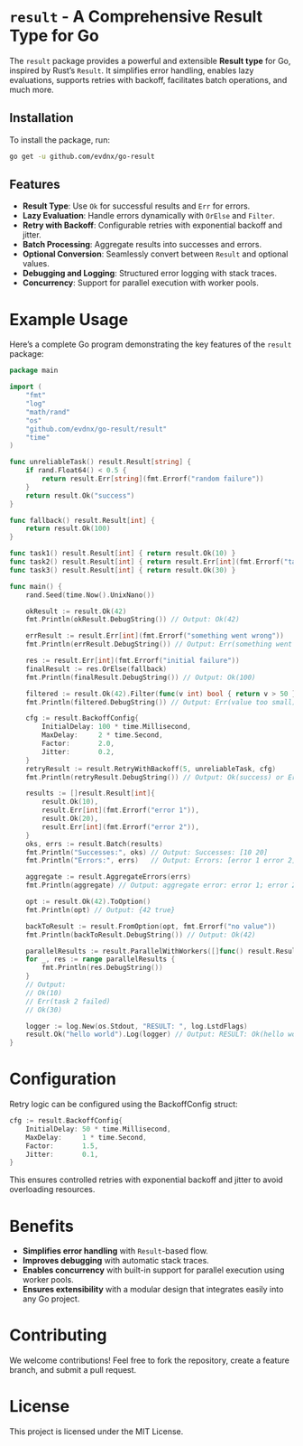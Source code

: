 # `result` - A Comprehensive Result Type for Go

The `result` package provides a powerful and extensible **Result type** for Go, inspired by Rust’s `Result`. It simplifies error handling, enables lazy evaluations, supports retries with backoff, facilitates batch operations, and much more.

## Installation

To install the package, run:

```bash
go get -u github.com/evdnx/go-result
```

## Features

- **Result Type**: Use `Ok` for successful results and `Err` for errors.
- **Lazy Evaluation**: Handle errors dynamically with `OrElse` and `Filter`.
- **Retry with Backoff**: Configurable retries with exponential backoff and jitter.
- **Batch Processing**: Aggregate results into successes and errors.
- **Optional Conversion**: Seamlessly convert between `Result` and optional values.
- **Debugging and Logging**: Structured error logging with stack traces.
- **Concurrency**: Support for parallel execution with worker pools.

# Example Usage

Here’s a complete Go program demonstrating the key features of the `result` package:

```go
package main

import (
	"fmt"
	"log"
	"math/rand"
	"os"
	"github.com/evdnx/go-result/result"
	"time"
)

func unreliableTask() result.Result[string] {
	if rand.Float64() < 0.5 {
		return result.Err[string](fmt.Errorf("random failure"))
	}
	return result.Ok("success")
}

func fallback() result.Result[int] {
	return result.Ok(100)
}

func task1() result.Result[int] { return result.Ok(10) }
func task2() result.Result[int] { return result.Err[int](fmt.Errorf("task 2 failed")) }
func task3() result.Result[int] { return result.Ok(30) }

func main() {
	rand.Seed(time.Now().UnixNano())

	okResult := result.Ok(42)
	fmt.Println(okResult.DebugString()) // Output: Ok(42)

	errResult := result.Err[int](fmt.Errorf("something went wrong"))
	fmt.Println(errResult.DebugString()) // Output: Err(something went wrong)

	res := result.Err[int](fmt.Errorf("initial failure"))
	finalResult := res.OrElse(fallback)
	fmt.Println(finalResult.DebugString()) // Output: Ok(100)

	filtered := result.Ok(42).Filter(func(v int) bool { return v > 50 }, fmt.Errorf("value too small"))
	fmt.Println(filtered.DebugString()) // Output: Err(value too small)

	cfg := result.BackoffConfig{
		InitialDelay: 100 * time.Millisecond,
		MaxDelay:     2 * time.Second,
		Factor:       2.0,
		Jitter:       0.2,
	}
	retryResult := result.RetryWithBackoff(5, unreliableTask, cfg)
	fmt.Println(retryResult.DebugString()) // Output: Ok(success) or Err(random failure)

	results := []result.Result[int]{
		result.Ok(10),
		result.Err[int](fmt.Errorf("error 1")),
		result.Ok(20),
		result.Err[int](fmt.Errorf("error 2")),
	}
	oks, errs := result.Batch(results)
	fmt.Println("Successes:", oks) // Output: Successes: [10 20]
	fmt.Println("Errors:", errs)   // Output: Errors: [error 1 error 2]

	aggregate := result.AggregateErrors(errs)
	fmt.Println(aggregate) // Output: aggregate error: error 1; error 2;

	opt := result.Ok(42).ToOption()
	fmt.Println(opt) // Output: {42 true}

	backToResult := result.FromOption(opt, fmt.Errorf("no value"))
	fmt.Println(backToResult.DebugString()) // Output: Ok(42)

	parallelResults := result.ParallelWithWorkers([]func() result.Result[int]{task1, task2, task3}, 2)
	for _, res := range parallelResults {
		fmt.Println(res.DebugString())
	}
	// Output:
	// Ok(10)
	// Err(task 2 failed)
	// Ok(30)

	logger := log.New(os.Stdout, "RESULT: ", log.LstdFlags)
	result.Ok("hello world").Log(logger) // Output: RESULT: Ok(hello world)
}
```

# Configuration

Retry logic can be configured using the BackoffConfig struct:

```go
cfg := result.BackoffConfig{
	InitialDelay: 50 * time.Millisecond,
	MaxDelay:     1 * time.Second,
	Factor:       1.5,
	Jitter:       0.1,
}
```

This ensures controlled retries with exponential backoff and jitter to avoid overloading resources.

# Benefits

- **Simplifies error handling** with `Result`-based flow.
- **Improves debugging** with automatic stack traces.
- **Enables concurrency** with built-in support for parallel execution using worker pools.
- **Ensures extensibility** with a modular design that integrates easily into any Go project.

# Contributing

We welcome contributions! Feel free to fork the repository, create a feature branch, and submit a pull request.

# License

This project is licensed under the MIT License.

